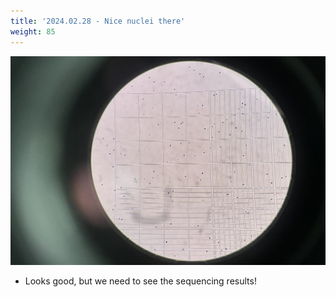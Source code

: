 ```yaml
---
title: '2024.02.28 - Nice nuclei there'
weight: 85
---
```


![](/labpics/2024/20240228.jpg)

- Looks good, but we need to see the sequencing results!